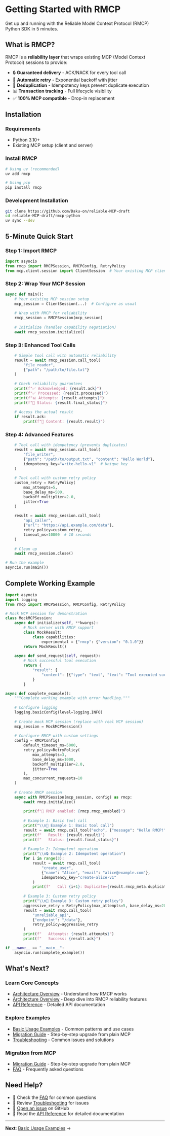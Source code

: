 # Getting Started with RMCP

Get up and running with the Reliable Model Context Protocol (RMCP) Python SDK in 5 minutes.

## What is RMCP?

RMCP is a **reliability layer** that wraps existing MCP (Model Context Protocol) sessions to provide:

- 🔒 **Guaranteed delivery** - ACK/NACK for every tool call
- 🔄 **Automatic retry** - Exponential backoff with jitter  
- 🚫 **Deduplication** - Idempotency keys prevent duplicate execution
- 📊 **Transaction tracking** - Full lifecycle visibility
- ✅ **100% MCP compatible** - Drop-in replacement

## Installation

### Requirements
- Python 3.10+
- Existing MCP setup (client and server)

### Install RMCP

```bash
# Using uv (recommended)
uv add rmcp

# Using pip
pip install rmcp
```

### Development Installation

```bash
git clone https://github.com/Daku-on/reliable-MCP-draft
cd reliable-MCP-draft/rmcp-python
uv sync --dev
```

## 5-Minute Quick Start

### Step 1: Import RMCP

```python
import asyncio
from rmcp import RMCPSession, RMCPConfig, RetryPolicy
from mcp.client.session import ClientSession  # Your existing MCP client
```

### Step 2: Wrap Your MCP Session

```python
async def main():
    # Your existing MCP session setup
    mcp_session = ClientSession(...)  # Configure as usual
    
    # Wrap with RMCP for reliability
    rmcp_session = RMCPSession(mcp_session)
    
    # Initialize (handles capability negotiation)
    await rmcp_session.initialize()
```

### Step 3: Enhanced Tool Calls

```python
    # Simple tool call with automatic reliability
    result = await rmcp_session.call_tool(
        "file_reader",
        {"path": "/path/to/file.txt"}
    )
    
    # Check reliability guarantees
    print(f"✅ Acknowledged: {result.ack}")
    print(f"✅ Processed: {result.processed}")  
    print(f"📊 Attempts: {result.attempts}")
    print(f"🎯 Status: {result.final_status}")
    
    # Access the actual result
    if result.ack:
        print(f"📄 Content: {result.result}")
```

### Step 4: Advanced Features

```python
    # Tool call with idempotency (prevents duplicates)
    result = await rmcp_session.call_tool(
        "file_writer",
        {"path": "/path/to/output.txt", "content": "Hello World"},
        idempotency_key="write-hello-v1"  # Unique key
    )
    
    # Tool call with custom retry policy
    custom_retry = RetryPolicy(
        max_attempts=5,
        base_delay_ms=500,
        backoff_multiplier=2.0,
        jitter=True
    )
    
    result = await rmcp_session.call_tool(
        "api_caller",
        {"url": "https://api.example.com/data"},
        retry_policy=custom_retry,
        timeout_ms=10000  # 10 seconds
    )
    
    # Clean up
    await rmcp_session.close()

# Run the example
asyncio.run(main())
```

## Complete Working Example

```python
import asyncio
import logging
from rmcp import RMCPSession, RMCPConfig, RetryPolicy

# Mock MCP session for demonstration
class MockMCPSession:
    async def initialize(self, **kwargs):
        # Mock server with RMCP support
        class MockResult:
            class capabilities:
                experimental = {"rmcp": {"version": "0.1.0"}}
        return MockResult()
    
    async def send_request(self, request):
        # Mock successful tool execution
        return {
            "result": {
                "content": [{"type": "text", "text": "Tool executed successfully!"}]
            }
        }

async def complete_example():
    """Complete working example with error handling."""
    
    # Configure logging
    logging.basicConfig(level=logging.INFO)
    
    # Create mock MCP session (replace with real MCP session)
    mcp_session = MockMCPSession()
    
    # Configure RMCP with custom settings
    config = RMCPConfig(
        default_timeout_ms=5000,
        retry_policy=RetryPolicy(
            max_attempts=3,
            base_delay_ms=1000,
            backoff_multiplier=2.0,
            jitter=True
        ),
        max_concurrent_requests=10
    )
    
    # Create RMCP session
    async with RMCPSession(mcp_session, config) as rmcp:
        await rmcp.initialize()
        
        print(f"🚀 RMCP enabled: {rmcp.rmcp_enabled}")
        
        # Example 1: Basic tool call
        print("\\n📝 Example 1: Basic tool call")
        result = await rmcp.call_tool("echo", {"message": "Hello RMCP!"})
        print(f"   Result: {result.result}")
        print(f"   Status: {result.final_status}")
        
        # Example 2: Idempotent operation
        print("\\n🔒 Example 2: Idempotent operation") 
        for i in range(3):
            result = await rmcp.call_tool(
                "create_user",
                {"name": "Alice", "email": "alice@example.com"},
                idempotency_key="create-alice-v1"
            )
            print(f"   Call {i+1}: Duplicate={result.rmcp_meta.duplicate}")
        
        # Example 3: Custom retry policy
        print("\\n🔄 Example 3: Custom retry policy")
        aggressive_retry = RetryPolicy(max_attempts=5, base_delay_ms=200)
        result = await rmcp.call_tool(
            "unreliable_api",
            {"endpoint": "/data"},
            retry_policy=aggressive_retry
        )
        print(f"   Attempts: {result.attempts}")
        print(f"   Success: {result.ack}")

if __name__ == "__main__":
    asyncio.run(complete_example())
```

## What's Next?

### Learn Core Concepts
- [Architecture Overview](architecture.md) - Understand how RMCP works
- [Architecture Overview](architecture.md) - Deep dive into RMCP reliability features
- [API Reference](api/rmcp-session.md) - Detailed API documentation

### Explore Examples
- [Basic Usage Examples](examples/basic.md) - Common patterns and use cases
- [Migration Guide](migration.md) - Step-by-step upgrade from plain MCP
- [Troubleshooting](troubleshooting.md) - Common issues and solutions

### Migration from MCP
- [Migration Guide](migration.md) - Step-by-step upgrade from plain MCP
- [FAQ](faq.md) - Frequently asked questions

## Need Help?

- 📖 Check the [FAQ](faq.md) for common questions
- 🐛 Review [Troubleshooting](troubleshooting.md) for issues
- 💬 [Open an issue](https://github.com/Daku-on/reliable-MCP-draft/issues) on GitHub
- 📧 Read the [API Reference](api/rmcp-session.md) for detailed documentation

---

**Next**: [Basic Usage Examples](examples/basic.md) →